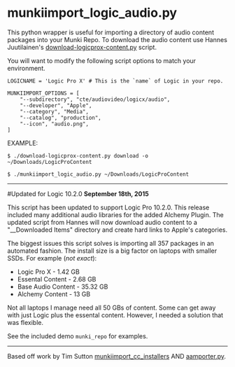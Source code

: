 munkiimport_logic_audio.py
===

This python wrapper is useful for importing a directory of audio content packages into your Munki Repo. To download the audio content use Hannes Juutilainen's [download-logicprox-content.py](https://github.com/hjuutilainen/adminscripts/blob/master/download-logicprox-content.py) script. 

You will want to modify the following script options to match your environment.

    LOGICNAME = 'Logic Pro X' # This is the `name` of Logic in your repo.
    
    MUNKIIMPORT_OPTIONS = [
        "--subdirectory", "cte/audiovideo/logicx/audio",    
        "--developer", "Apple",
        "--category", "Media",
        "--catalog", "production",
        "--icon", "audio.png",
    ]


EXAMPLE:

    $ ./download-logicprox-content.py download -o ~/Downloads/LogicProContent

    $ ./munkiimport_logic_audio.py ~/Downloads/LogicProContent

---

#Updated for Logic 10.2.0
**September 18th, 2015**

This script has been updated to support Logic Pro 10.2.0. This release included many additional audio libraries for the added Alchemy Plugin. The updated script from Hannes will now download audio content to a "__Downloaded Items" directory and create hard links to Apple's categories. 

The biggest issues this script solves is importing all 357 packages in an automated fashion. The install size is a big factor on laptops with smaller SSDs. For example (_not exact_):

* Logic Pro X - 1.42 GB
* Essental Content - 2.68 GB
* Base Audio Content - 35.32 GB
* Alchemy Content - 13 GB

Not all laptops I manage need all 50 GBs of content. Some can get away with just Logic plus the essental content. However, I needed a solution that was flexible. 

See the included demo ``munki_repo`` for examples.

---

Based off work by Tim Sutton [munkiimport_cc_installers](https://github.com/timsutton/aamporter/blob/master/scripts/munkiimport_cc_installers.py) AND [aamporter.py](https://github.com/timsutton/aamporter/blob/master/aamporter.py).   